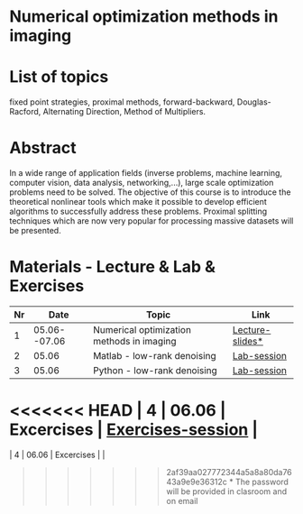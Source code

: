 # Numerical optimization methods in imaging

# List of topics
fixed point strategies, proximal methods, forward-backward, Douglas-Racford, Alternating Direction, Method of Multipliers.

# Abstract
In a wide range of application fields (inverse problems, machine learning, computer vision, data analysis, networking,...), large scale optimization problems need to be solved. The objective of this course is to introduce the theoretical nonlinear tools which make it possible to develop efficient algorithms to successfully address these problems. Proximal splitting techniques which are now very popular for processing massive datasets will be presented.

# Materials - Lecture & Lab & Exercises

| **Nr** | **Date** | **Topic**                   | **Link**           |
|--------|----------|-----------------------------|--------------------|
| 1      | 05.06--07.06    | Numerical optimization methods in imaging | [Lecture-slides*](https://ctipub-my.sharepoint.com/:f:/g/personal/georgian_nicolae_upb_ro/EsDPa7Q-a2xOjVoiyfSyBg8Bs4gDApDxrLe59mJAZi79cg) |
| 2      | 05.06    | Matlab - low-rank denoising | [Lab-session](Lab-session/Matlab) |
| 3      | 05.06    | Python - low-rank denoising | [Lab-session](Lab-session/Python) |
<<<<<<< HEAD
| 4      | 06.06    | Excercises                  | [Exercises-session](Exercises-session/bologna_2024_ex.pdf)              |
=======
| 4      | 06.06    | Excercises                  |                    |

>>>>>>> 2af39aa027772344a5a8a80da7643a9e9e36312c
\* The password will be provided in clasroom and on email

